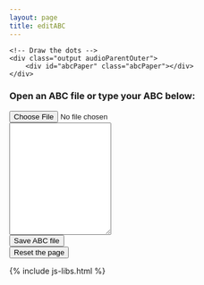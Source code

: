 ```yaml
---
layout: page
title: editABC
---
```

<script type="module">
import 'https://cdn.jsdelivr.net/npm/@pwabuilder/pwaupdate';

const el = document.createElement('pwa-update');
document.body.appendChild(el);
</script>

<div class="row">
    <!-- Controls for ABC player -->
    <div id="ABCplayer"></div>

    <!-- Draw the dots -->
    <div class="output audioParentOuter">
        <div id="abcPaper" class="abcPaper"></div>
    </div>
</div>
<!-- Group the input and controls for ABC-->
<h3>Open an ABC file or type your ABC below:</h3>
<div class="row">
    <input type="file" id="files" class='filterButton' aria-label="Open ABC file" name="files[]" accept=".abc" />
    <output id="fileInfo"></output>
</div>
<div class="row">
    <textarea name='abc' id="textAreaABC" class="abcText" aria-label="textarea ABC" rows="13" spellcheck="false"></textarea>
    <!-- Show ABC errors -->
    <div id='abcWarnings'></div>
</div>
<div class="row small-up-1 medium-up-2 large-up-2">
    <div class="small-3 columns">
        <input value='Save ABC file' id='save' type='button' class='filterButton' aria-label="Save ABC file" onclick='wssTools.downloadABCFile(document.getElementById("textAreaABC").value)' />
    </div>
    <div class="small-3 columns">
        <input value='Reset the page' id='reset' type='button' class='filterButton' aria-label="Reset page" onclick='resetEditABCpage()'/>
    </div>
</div>

{% include js-libs.html  %}

<script>
$(document).ready(function () {
    // Check for the various File API support.
    var fileInfo = document.getElementById('fileInfo');
    if (window.File && window.FileReader && window.FileList && window.Blob) {
        document.getElementById('files').addEventListener('change', handleABCFileSelect, false);
    } else {
        fileInfo.innerHTML = 'The File APIs are not fully supported in this browser.';
    }
    
    // Display the ABC in the textbox as dots
    let abc_editor = new window.ABCJS.Editor("textAreaABC", { paper_id: "abcPaper", warnings_id:"abcWarnings", render_options: {responsive: 'resize'}, indicate_changed: "true" });
    
    // Create the ABC player
    document.getElementById('ABCplayer').innerHTML = abcPlayer.createABCplayer('textAreaABC', '1', '{{ site.defaultABCplayer }}');  
    abcPlayer.createABCsliders("textAreaABC", '1');
});

function handleABCFileSelect(evt) {
    evt.stopPropagation();
    evt.preventDefault();

    var files = evt.target.files; // FileList object.

    // files is a FileList of File objects. List some properties.
    for (var i = 0, f; f = files[i]; i++) {
        var reader = new FileReader();

        reader.onload = function(e) {
            // Is ABC file valid?
            if ((abcPlayer.getABCheaderValue("X:", this.result) == '')
                || (abcPlayer.getABCheaderValue("T:", this.result) == '')
                || (abcPlayer.getABCheaderValue("K:", this.result) == '')) { fileInfo.innerHTML = "Invalid ABC file";
                return (1);
            }

            // Show the dots
            textAreaABC.value = this.result;

            // Display the ABC in the textbox as dots
            let abc_editor = new window.ABCJS.Editor("textAreaABC", { paper_id: "abcPaper", warnings_id:"abcWarnings", render_options: {responsive: 'resize'}, indicate_changed: "true" });

            // stop tune currently playing if needed
            var playButton = document.getElementById("playABC1");
            if (typeof playButton !== 'undefined'
                && playButton.className == "stopButton") {
                abcPlayer.stopABCplayer();
                playButton.className = "";
                playButton.className = "playButton";
            }
        };
        reader.readAsText(f);
    }
}

function resetEditABCpage () {
    document.getElementById("abcPaper").innerHTML = '';
    document.getElementById("abcPaper").style.paddingBottom = "0px";
    document.getElementById("abcPaper").style.overflow = "auto";
    textAreaABC.value = '';
    document.getElementById('abcWarnings').innerHTML = '';
    files.value = '';
}
</script>


